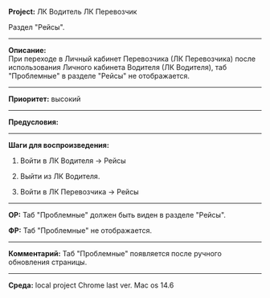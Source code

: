 **Project:**
ЛК Водитель 
ЛК Перевозчик

Раздел "Рейсы".

---

**Описание:**  
При переходе в Личный кабинет Перевозчика (ЛК Перевозчика) после использования Личного кабинета Водителя (ЛК Водителя), таб "Проблемные" в разделе "Рейсы" не отображается.

---

**Приоритет:** высокий

---

**Предусловия:** 

---

**Шаги для воспроизведения:**

1. Войти в ЛК Водителя -> Рейсы

2. Выйти из ЛК Водителя.

3. Войти в ЛК Перевозчика -> Рейсы
---

**ОР:** Таб "Проблемные" должен быть виден в разделе "Рейсы".

**ФР:** Таб "Проблемные" не отображается.

---

**Комментарий:** Таб "Проблемные" появляется после ручного обновления страницы.

---

**Среда:**
local project
Chrome last ver.
Mac os 14.6